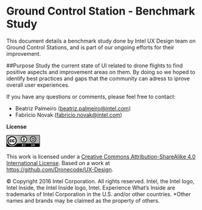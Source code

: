 
# Ground Control Station - Benchmark Study

This document details a benchmark study done by Intel UX Design team on Ground Control Stations, and is part of our ongoing efforts for their improvement.

##Purpose
Study the current state of UI related to drone flights to find positive aspects and improvement areas on them. By doing so we hoped to identify best practices and gaps that the community can adress to iprove overall user experiences.

If you have any questions or comments, please feel free to contact:

* Beatriz Palmeiro (beatriz.palmeiro@intel.com)
* Fabricio Novak (fabricio.novak@intel.com)

**License**

![](creative_commons_license.png)

This work is licensed under a [Creative Commons Attribution-ShareAlike 4.0 International License](http://creativecommons.org/licenses/by-sa/4.0/). Based on a work at https://github.com/Dronecode/UX-Design.

© Copyright 2016 Intel Corporation. All rights reserved. Intel, the Intel logo, Intel Inside, the Intel Inside logo, Intel. Experience What’s Inside are trademarks of Intel Corporation in the U.S. and/or other countries. *Other names and brands may be claimed as the property of others.

